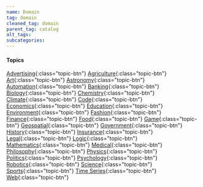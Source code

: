 ```yaml
---
name: Domain
tag: domain
cleaned_tag: domain
parent_tag: catalog
alt_tags: 
subcategories: 
---
```


#### Topics
[Advertising]({{site.baseurl}}/catalog/domain/#advertising){:class="topic-btn"} [Agriculture]({{site.baseurl}}/catalog/domain/#agriculture){:class="topic-btn"} [Art]({{site.baseurl}}/catalog/domain/#art){:class="topic-btn"} [Astronomy]({{site.baseurl}}/catalog/domain/#astronomy){:class="topic-btn"} [Automation]({{site.baseurl}}/catalog/domain/#automation){:class="topic-btn"} [Banking]({{site.baseurl}}/catalog/domain/#banking){:class="topic-btn"} [Biology]({{site.baseurl}}/catalog/domain/#biology){:class="topic-btn"} [Chemistry]({{site.baseurl}}/catalog/domain/#chemistry){:class="topic-btn"} [Climate]({{site.baseurl}}/catalog/domain/#climate){:class="topic-btn"} [Code]({{site.baseurl}}/catalog/domain/#code){:class="topic-btn"} [Economics]({{site.baseurl}}/catalog/domain/#economics){:class="topic-btn"} [Education]({{site.baseurl}}/catalog/domain/#education){:class="topic-btn"} [Environment]({{site.baseurl}}/catalog/domain/#environment){:class="topic-btn"} [Fashion]({{site.baseurl}}/catalog/domain/#fashion){:class="topic-btn"} [Finance]({{site.baseurl}}/catalog/domain/#finance){:class="topic-btn"} [Food]({{site.baseurl}}/catalog/domain/#food){:class="topic-btn"} [Game]({{site.baseurl}}/catalog/domain/#game){:class="topic-btn"} [Geospatial]({{site.baseurl}}/catalog/domain/#geospatial){:class="topic-btn"} [Government]({{site.baseurl}}/catalog/domain/#government){:class="topic-btn"} [History]({{site.baseurl}}/catalog/domain/#history){:class="topic-btn"} [Insurance]({{site.baseurl}}/catalog/domain/#insurance){:class="topic-btn"} [Legal]({{site.baseurl}}/catalog/domain/#legal){:class="topic-btn"} [Logic]({{site.baseurl}}/catalog/domain/#logic){:class="topic-btn"} [Mathematics]({{site.baseurl}}/catalog/domain/#mathematics){:class="topic-btn"} [Medical]({{site.baseurl}}/catalog/domain/#medical){:class="topic-btn"} [Philosophy]({{site.baseurl}}/catalog/domain/#philosophy){:class="topic-btn"} [Physics]({{site.baseurl}}/catalog/domain/#physics){:class="topic-btn"} [Politics]({{site.baseurl}}/catalog/domain/#politics){:class="topic-btn"} [Psychology]({{site.baseurl}}/catalog/domain/#psychology){:class="topic-btn"} [Robotics]({{site.baseurl}}/catalog/domain/#robotics){:class="topic-btn"} [Science]({{site.baseurl}}/catalog/domain/#science){:class="topic-btn"} [Sports]({{site.baseurl}}/catalog/domain/#sports){:class="topic-btn"} [Time Series]({{site.baseurl}}/catalog/domain/#time-series){:class="topic-btn"} [Web]({{site.baseurl}}/catalog/domain/#web){:class="topic-btn"}
